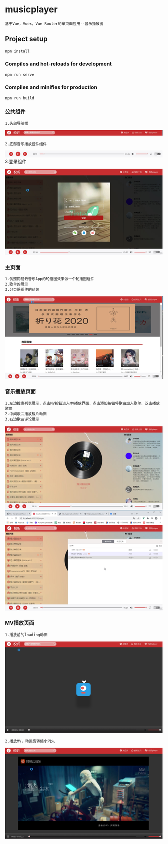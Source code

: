 # musicplayer
```
基于Vue，Vuex，Vue Router的单页面应用--音乐播放器
```
## Project setup
```
npm install
```

### Compiles and hot-reloads for development
```
npm run serve
```

### Compiles and minifies for production
```
npm run build
```

### 公共组件
```
1.头部导航栏
```
![Image text](https://github.com/be-hard/musicPlayer/blob/master/screen/图片1.jpg)
```
2.底部音乐播放控件组件
```
![Image text](https://github.com/be-hard/musicPlayer/blob/master/screen/图片2.jpg)
3.登录组件

![Image text](https://github.com/be-hard/musicPlayer/blob/master/screen/login.jpg)
### 主页面
```
1.仿照网易云音乐App的轮播图效果做一个轮播图组件
2.歌单的展示
3.分页器组件的封装
```                                                                                                         
![Image text](https://github.com/be-hard/musicPlayer/blob/master/screen/图片3.jpg)

### 音乐播放页面
```
1.左边搜索列表展示，点击MV按钮进入MV播放界面，点击添加按钮将歌曲加入歌单，双击播放歌曲
2.中间歌曲播放碟片动画
3.右边歌曲评论展示
```
![Image text](https://github.com/be-hard/musicPlayer/blob/master/screen/图片4.jpg)
![Image text](https://github.com/be-hard/musicPlayer/blob/master/screen/图片.jpg)

### MV播放页面
```
1.播放前的loading动画
```
![Image text](https://github.com/be-hard/musicPlayer/blob/master/screen/图片5.jpg)
```
2.播放MV，动画旋转缩小消失
```
![Image text](https://github.com/be-hard/musicPlayer/blob/master/screen/图片6.jpg)



